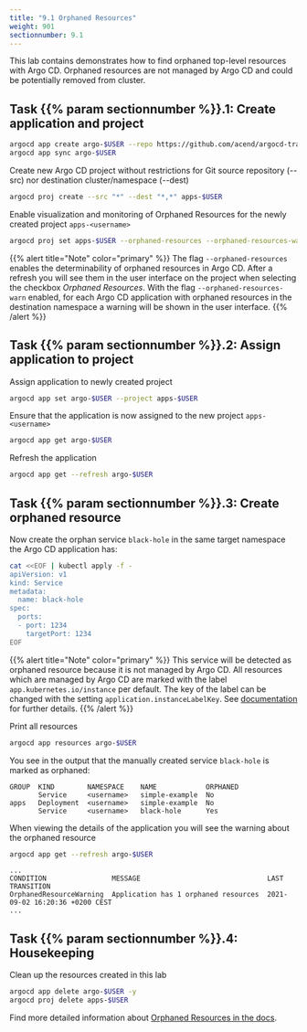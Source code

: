 ```yaml
---
title: "9.1 Orphaned Resources"
weight: 901
sectionnumber: 9.1
---
```


This lab contains demonstrates how to find orphaned top-level resources with Argo CD. Orphaned resources are not managed by Argo CD and could be potentially removed from cluster.


## Task {{% param sectionnumber %}}.1: Create application and project

```bash
argocd app create argo-$USER --repo https://github.com/acend/argocd-training-examples.git --path 'example-app' --dest-server https://kubernetes.default.svc --dest-namespace $USER
argocd app sync argo-$USER
```

Create new Argo CD project without restrictions for Git source repository (--src) nor destination cluster/namespace (--dest)
```bash
argocd proj create --src "*" --dest "*,*" apps-$USER
```

Enable visualization and monitoring of Orphaned Resources for the newly created project `apps-<username>`
```bash
argocd proj set apps-$USER --orphaned-resources --orphaned-resources-warn
```

{{% alert title="Note" color="primary" %}}
The flag `--orphaned-resources` enables the determinability of orphaned resources in Argo CD. After a refresh you will see them in the user interface on the project when selecting the checkbox _Orphaned Resources_.
With the flag `--orphaned-resources-warn` enabled, for each Argo CD application with orphaned resources in the destination namespace a warning will be shown in the user interface.
{{% /alert %}}


## Task {{% param sectionnumber %}}.2: Assign application to project

Assign application to newly created project
```bash
argocd app set argo-$USER --project apps-$USER
```

Ensure that the application is now assigned to the new project `apps-<username>`
```bash
argocd app get argo-$USER
```

Refresh the application
```bash
argocd app get --refresh argo-$USER
```


## Task {{% param sectionnumber %}}.3: Create orphaned resource

Now create the orphan service `black-hole` in the same target namespace the Argo CD application has:

```bash
cat <<EOF | kubectl apply -f -
apiVersion: v1
kind: Service
metadata:
  name: black-hole
spec:
  ports:
  - port: 1234
    targetPort: 1234
EOF
```

{{% alert title="Note" color="primary" %}}
This service will be detected as orphaned resource because it is not managed by Argo CD. All resources which are managed by Argo CD are marked with the label `app.kubernetes.io/instance` per default. The key of the label can be changed with the setting `application.instanceLabelKey`. See [documentation](https://argoproj.github.io/argo-cd/faq/#why-is-my-app-out-of-sync-even-after-syncing) for further details.
{{% /alert %}}


Print all resources
```bash
argocd app resources argo-$USER
```

You see in the output that the manually created service `black-hole` is marked as orphaned:
```
GROUP  KIND        NAMESPACE    NAME            ORPHANED
       Service     <username>   simple-example  No
apps   Deployment  <username>   simple-example  No
       Service     <username>   black-hole      Yes
```

When viewing the details of the application you will see the warning about the orphaned resource
```bash
argocd app get --refresh argo-$USER
```

```
...
CONDITION                MESSAGE                               LAST TRANSITION
OrphanedResourceWarning  Application has 1 orphaned resources  2021-09-02 16:20:36 +0200 CEST
...
```


## Task {{% param sectionnumber %}}.4: Housekeeping

Clean up the resources created in this lab

```bash
argocd app delete argo-$USER -y
argocd proj delete apps-$USER
```

Find more detailed information about [Orphaned Resources in the docs](https://argoproj.github.io/argo-cd/user-guide/orphaned-resources/).
